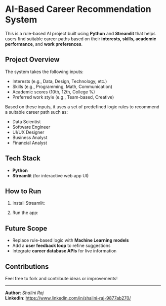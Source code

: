 #  AI-Based Career Recommendation System

This is a rule-based AI project built using **Python** and **Streamlit** that helps users find suitable career paths based on their **interests, skills, academic performance**, and **work preferences**.

##  Project Overview

The system takes the following inputs:
- Interests (e.g., Data, Design, Technology, etc.)
- Skills (e.g., Programming, Math, Communication)
- Academic scores (10th, 12th, College %)
- Preferred work style (e.g., Team-based, Creative)

Based on these inputs, it uses a set of predefined logic rules to recommend a suitable career path such as:
- Data Scientist
- Software Engineer
- UI/UX Designer
- Business Analyst
- Financial Analyst

##  Tech Stack
- **Python**
- **Streamlit** (for interactive web app UI)

##  How to Run

1. Install Streamlit:

2. Run the app:

##  Future Scope

- Replace rule-based logic with **Machine Learning models**
- Add a **user feedback loop** to refine suggestions
- Integrate **career database APIs** for live information

##  Contributions

Feel free to fork and contribute ideas or improvements!

---

**Author**: *Shalini Raj*  
**LinkedIn**: https://www.linkedin.com/in/shalini-raj-9877ab270/



